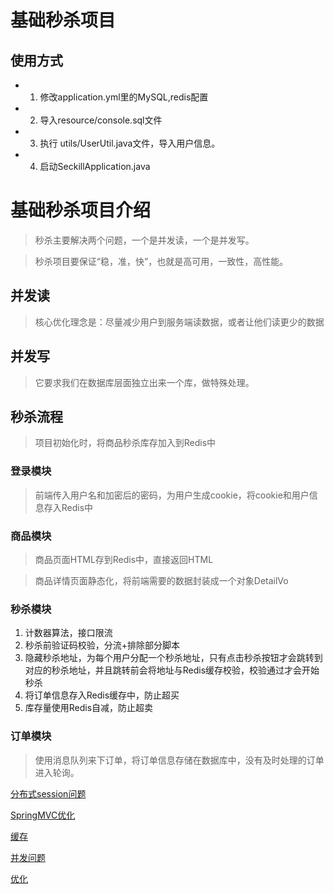 # 基础秒杀项目

## 使用方式
- 1. 修改application.yml里的MySQL,redis配置
- 2. 导入resource/console.sql文件
- 3. 执行 utils/UserUtil.java文件，导入用户信息。
- 4. 启动SeckillApplication.java

# 基础秒杀项目介绍

> 秒杀主要解决两个问题，一个是并发读，一个是并发写。


> 秒杀项目要保证“稳，准，快”，也就是高可用，一致性，高性能。


## 并发读

> 核心优化理念是：尽量减少用户到服务端读数据，或者让他们读更少的数据


## 并发写

> 它要求我们在数据库层面独立出来一个库，做特殊处理。


## 秒杀流程

> 项目初始化时，将商品秒杀库存加入到Redis中


### 登录模块

> 前端传入用户名和加密后的密码，为用户生成cookie，将cookie和用户信息存入Redis中


### 商品模块

> 商品页面HTML存到Redis中，直接返回HTML


> 商品详情页面静态化，将前端需要的数据封装成一个对象DetailVo


### 秒杀模块

1. 计数器算法，接口限流
2. 秒杀前验证码校验，分流+排除部分脚本
3. 隐藏秒杀地址，为每个用户分配一个秒杀地址，只有点击秒杀按钮才会跳转到对应的秒杀地址，并且跳转前会将地址与Redis缓存校验，校验通过才会开始秒杀
4. 将订单信息存入Redis缓存中，防止超买
5. 库存量使用Redis自减，防止超卖

### 订单模块

> 使用消息队列来下订单，将订单信息存储在数据库中，没有及时处理的订单进入轮询。




[分布式session问题](%E5%88%86%E5%B8%83%E5%BC%8Fsession%E9%97%AE%E9%A2%98/%E5%88%86%E5%B8%83%E5%BC%8Fsession%E9%97%AE%E9%A2%98.md)

[SpringMVC优化](SpringMVC%E4%BC%98%E5%8C%96/SpringMVC%E4%BC%98%E5%8C%96.md)

[缓存](%E7%BC%93%E5%AD%98/%E7%BC%93%E5%AD%98.md)

[并发问题](%E5%B9%B6%E5%8F%91%E9%97%AE%E9%A2%98/%E5%B9%B6%E5%8F%91%E9%97%AE%E9%A2%98.md)

[优化](%E4%BC%98%E5%8C%96/%E4%BC%98%E5%8C%96.md)

